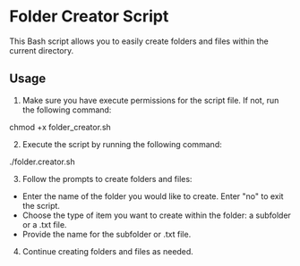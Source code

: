 # Folder Creator Script

This Bash script allows you to easily create folders and files within the current directory.

## Usage

1. Make sure you have execute permissions for the script file. If not, run the following command:

chmod +x folder_creator.sh
 
2. Execute the script by running the following command:

./folder.creator.sh

3. Follow the prompts to create folders and files:

- Enter the name of the folder you would like to create. Enter "no" to exit the script.
- Choose the type of item you want to create within the folder: a subfolder or a .txt file.
- Provide the name for the subfolder or .txt file.

4. Continue creating folders and files as needed.
